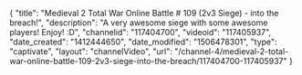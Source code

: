 {
    "title": "Medieval 2 Total War Online Battle # 109 (2v3 Siege) - into the breach!",
    "description": "A very awesome siege with some awesome players!  Enjoy! :D",
    "channelid": "117404700",
    "videoid": "117405937",
    "date_created": "1412444650",
    "date_modified": "1506478301",
    "type": "captivate",
    "layout": "channelVideo",
    "url": "\/channel-4\/medieval-2-total-war-online-battle-109-2v3-siege-into-the-breach\/117404700-117405937"
}